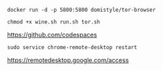 ```docker run -d -p 5800:5800 domistyle/tor-browser```

```chmod +x wine.sh run.sh tor.sh```

https://github.com/codespaces

```sudo service chrome-remote-desktop restart```

https://remotedesktop.google.com/access
